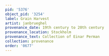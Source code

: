 ```yaml
---
pid: '5376'
object_pid: '3254'
label: Grain Harvest
artist: janbrueghel
provenance_date: 19th century to 20th century
provenance_location: Stockholm
provenance_text: Collection of Einar Perman
collection: provenance
order: '0677'
---
```

